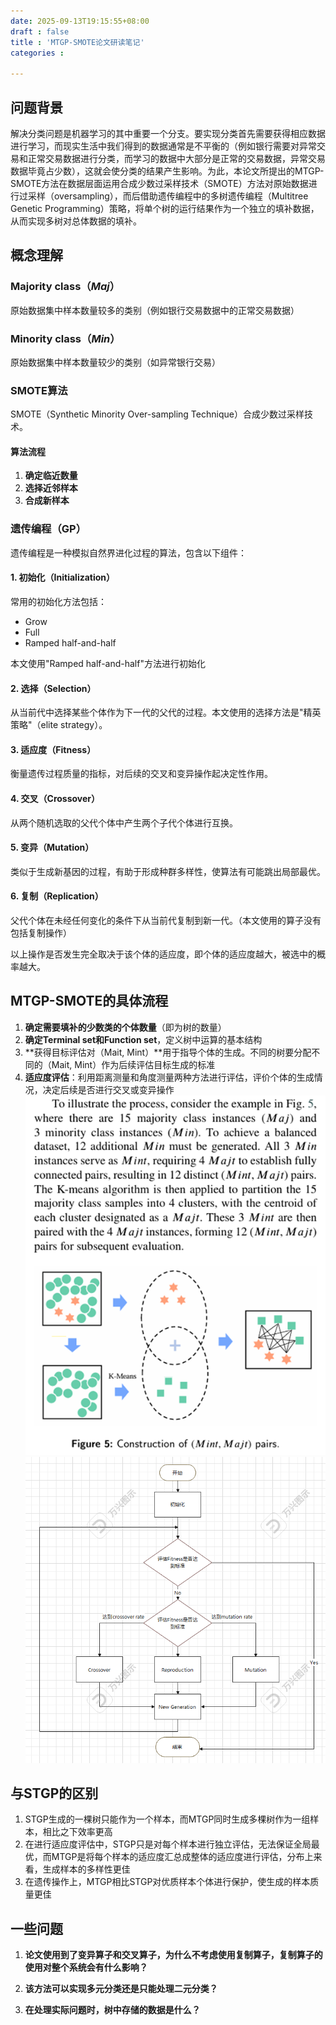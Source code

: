 ```yaml
---
date: 2025-09-13T19:15:55+08:00
draft : false
title : 'MTGP-SMOTE论文研读笔记'
categories : 

---
```

## 问题背景

解决分类问题是机器学习的其中重要一个分支。要实现分类首先需要获得相应数据进行学习，而现实生活中我们得到的数据通常是不平衡的（例如银行需要对异常交易和正常交易数据进行分类，而学习的数据中大部分是正常的交易数据，异常交易数据毕竟占少数），这就会使分类的结果产生影响。为此，本论文所提出的MTGP-SMOTE方法在数据层面运用合成少数过采样技术（SMOTE）方法对原始数据进行过采样（oversampling），而后借助遗传编程中的多树遗传编程（Multitree Genetic Programming）策略，将单个树的运行结果作为一个独立的填补数据，从而实现多树对总体数据的填补。

## 概念理解
### Majority class（$Maj$）

原始数据集中样本数量较多的类别（例如银行交易数据中的正常交易数据）

### Minority class（$Min$）

原始数据集中样本数量较少的类别（如异常银行交易）

### SMOTE算法

SMOTE（Synthetic Minority Over-sampling Technique）合成少数过采样技术。

#### 算法流程

1. **确定临近数量**
2. **选择近邻样本**
3. **合成新样本**

### 遗传编程（GP）

遗传编程是一种模拟自然界进化过程的算法，包含以下组件：

#### 1. 初始化（Initialization）

常用的初始化方法包括：
- Grow
- Full  
- Ramped half-and-half

本文使用"Ramped half-and-half"方法进行初始化

#### 2. 选择（Selection）

从当前代中选择某些个体作为下一代的父代的过程。本文使用的选择方法是"精英策略"（elite strategy）。

#### 3. 适应度（Fitness）

衡量遗传过程质量的指标，对后续的交叉和变异操作起决定性作用。

#### 4. 交叉（Crossover）

从两个随机选取的父代个体中产生两个子代个体进行互换。

#### 5. 变异（Mutation）

类似于生成新基因的过程，有助于形成种群多样性，使算法有可能跳出局部最优。

#### 6. 复制（Replication）

父代个体在未经任何变化的条件下从当前代复制到新一代。（本文使用的算子没有包括复制操作）

以上操作是否发生完全取决于该个体的适应度，即个体的适应度越大，被选中的概率越大。

## MTGP-SMOTE的具体流程

1. **确定需要填补的少数类的个体数量**（即为树的数量）
2. **确定Terminal set和Function set**，定义树中运算的基本结构
3. **获得目标评估对（Mait, Mint）**用于指导个体的生成。不同的树要分配不同的（Mait, Mint）作为后续评估目标生成的标准
4. **适应度评估**：利用距离测量和角度测量两种方法进行评估，评价个体的生成情况，决定后续是否进行交叉或变异操作
![](https://raw.githubusercontent.com/Ferdinandhu000/my_blog_img/master/626225f8ad3de7a02010c0a0b910b100.png)
![](https://raw.githubusercontent.com/Ferdinandhu000/my_blog_img/master/6b0c7285a1c9921f22464f2b4fc3e118.png)

## 与STGP的区别
1. STGP生成的一棵树只能作为一个样本，而MTGP同时生成多棵树作为一组样本，相比之下效率更高
2. 在进行适应度评估中，STGP只是对每个样本进行独立评估，无法保证全局最优，而MTGP是将每个样本的适应度汇总成整体的适应度进行评估，分布上来看，生成样本的多样性更佳
3. 在遗传操作上，MTGP相比STGP对优质样本个体进行保护，使生成的样本质量更佳

## 一些问题

1. **论文使用到了变异算子和交叉算子，为什么不考虑使用复制算子，复制算子的使用对整个系统会有什么影响？**

2. **该方法可以实现多元分类还是只能处理二元分类？**

3. **在处理实际问题时，树中存储的数据是什么？**